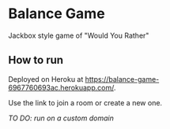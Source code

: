 # Balance Game

Jackbox style game of "Would You Rather"

## How to run

Deployed on Heroku at https://balance-game-6967760693ac.herokuapp.com/.

Use the link to join a room or create a new one.

*TO DO: run on a custom domain*